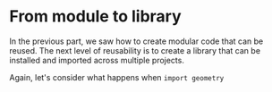 # From module to library

In the previous part, we saw how to create modular code that can be reused. The
next level of reusability is to create a library that can be installed and
imported across multiple projects.

Again, let's consider what happens when `import geometry`